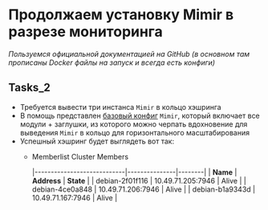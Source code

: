 # Продолжаем установку Mimir в разрезе мониторинга

_Пользуемся официальной документацией на GitHub (в основном там прописаны Docker файлы на запуск и всегда есть конфиги)_

## Tasks_2

- Требуется вывести три инстанса `Mimir` в кольцо хэшринга
- В помощь представлен [базовый конфиг](https://github.com/lamjob1993/linux-monitoring/blob/main/mimir/mimir-config-default.yml) `Mimir`, который включает все модули + заглушки, из которого можно черпать вдохновение для выведения `Mimir` в кольцо для горизонтального масштабирования
- Успешный хэшринг будет выглядеть вот так:
  - Memberlist Cluster Members

      |----------------------------|---------------|--------|
      | **Name**                   | **Address**   | **State** |
      | debian-2f01f116            | 10.49.71.205:7946 | Alive  |
      | debian-4ce0a848            | 10.49.71.206:7946 | Alive  |
      | debian-b1a9343d            | 10.49.71.167:7946 | Alive  |

